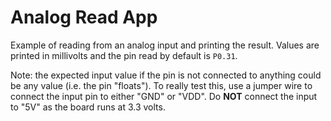 Analog Read App
===============

Example of reading from an analog input and printing the result. Values are
printed in millivolts and the pin read by default is `P0.31`.

Note: the expected input value if the pin is not connected to anything could
be any value (i.e. the pin "floats"). To really test this, use a jumper wire
to connect the input pin to either "GND" or "VDD". Do **NOT** connect the input
to "5V" as the board runs at 3.3 volts.

